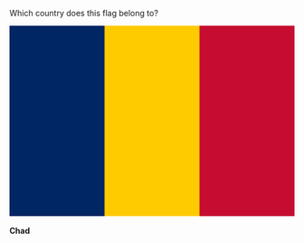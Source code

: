 Which country does this flag belong to?

![Flag of Chad](images/Flag_of_Chad.svg)
<!--question-->
**Chad**